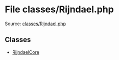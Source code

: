 File classes/Rijndael.php
=========

Source: [classes/Rijndael.php](https://github.com/PrestaShop/PrestaShop/blob/1.6.0.12/classes/Rijndael.php)


Classes
-------

* [RijndaelCore](class.RijndaelCore.md)

